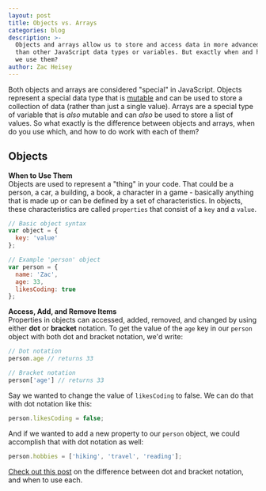 ```yaml
---
layout: post
title: Objects vs. Arrays
categories: blog
description: >-
  Objects and arrays allow us to store and access data in more advanced ways
  than other JavaScript data types or variables. But exactly when and how should
  we use them?
author: Zac Heisey
---
```

Both objects and arrays are considered "special" in JavaScript. Objects represent a special data type that is [mutable](https://gomakethings.com/immutability-in-javascript/) and can be used to store a collection of data (rather than just a single value). Arrays are a special type of variable that is _also_ mutable and can _also_ be used to store a list of values. So what exactly is the difference between objects and arrays, when do you use which, and how to do work with each of them?

## Objects

**When to Use Them**  
Objects are used to represent a "thing" in your code. That could be a person, a car, a building, a book, a character in a game - basically anything that is made up or can be defined by a set of characteristics. In objects, these characteristics are called `properties` that consist of a `key` and a `value`.

```js
// Basic object syntax
var object = {
  key: 'value'
};

// Example 'person' object
var person = {
  name: 'Zac',
  age: 33,
  likesCoding: true
};
```

**Access, Add, and Remove Items**  
Properties in objects can accessed, added, removed, and changed by using either **dot** or **bracket** notation. To get the value of the `age` key in our `person` object with both dot and bracket notation, we'd write:

```js
// Dot notation
person.age // returns 33

// Bracket notation
person['age'] // returns 33
```

Say we wanted to change the value of `likesCoding` to false. We can do that with dot notation like this:

```js
person.likesCoding = false;
```

And if we wanted to add a new property to our `person` object, we could accomplish that with dot notation as well:

```js
person.hobbies = ['hiking', 'travel', 'reading'];
```

[Check out this post](https://codeburst.io/javascript-quickie-dot-notation-vs-bracket-notation-333641c0f781) on the difference between dot and bracket notation, and when to use each.
